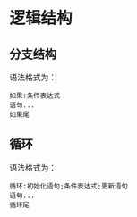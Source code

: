 # 逻辑结构

## 分支结构
语法格式为：
```
如果:条件表达式
语句...
如果尾
```

## 循环
语法格式为：
```
循环:初始化语句;条件表达式;更新语句
语句...
循环尾
```